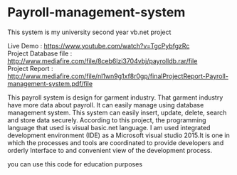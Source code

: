 # Payroll-management-system
This system is my university second year vb.net project

Live Demo : https://www.youtube.com/watch?v=TgcPybfgzRc
<br>
Project Database file : http://www.mediafire.com/file/8ceb6lzi3704vbj/payrolldb.rar/file
<br>
Project Report : http://www.mediafire.com/file/nl1wn9g1xf8r0gp/finalProjectReport-Payroll-management-system.pdf/file

This payroll system is  design for garment industry. That garment industry have more data about payroll. It can easily manage using database management system. This system can easily insert, update, delete, search and store data securely. 
According to this project, the programming language that used is visual basic.net language. I am used integrated development environment (IDE) as a Microsoft visual studio 2015.It is one in which the processes and tools are coordinated to provide developers and orderly Interface to and convenient view of the development process.


you can use this code for education purposes
